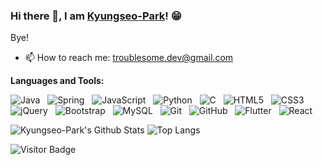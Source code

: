 ### Hi there 👋, I am [Kyungseo-Park](https://Kyungseo-Park.github.io/)! 😁

<!--
**Kyungseo-Park/Kyungseo-Park** is a ✨ _special_ ✨ repository because its `README.md` (this file) appears on your GitHub profile.
Here are some ideas to get you started:

- 🔭 I’m currently working on ...
- 🌱 I’m currently learning ...
- 👯 I’m looking to collaborate on ...
- 🤔 I’m looking for help with ...
- 💬 Ask me about ...
- 📫 How to reach me: ...
- 😄 Pronouns: ...
- ⚡ Fun fact: ...
- 🤔 I’m looking for help with Statistics
- 👯 I’m looking to collaborate on ...
-->

Bye!

- 📫 How to reach me: troublesome.dev@gmail.com

**Languages and Tools:**

![Java](https://img.shields.io/badge/-Java-black?logo=java&style=social)&nbsp;&nbsp;
![Spring](https://img.shields.io/badge/-Spring%20Framework-black?logo=spring&style=social)&nbsp;&nbsp;
![JavaScript](https://img.shields.io/badge/-JavaScript-black?logo=javascript&style=social)&nbsp;&nbsp;
![Python](https://img.shields.io/badge/-Python-black?logo=Python&style=social)&nbsp;&nbsp;
![C](https://img.shields.io/badge/-C-black?logo=c&style=social)&nbsp;&nbsp;
![HTML5](https://img.shields.io/badge/-HTML5-black?logo=html5&style=social)&nbsp;&nbsp;
![CSS3](https://img.shields.io/badge/-CSS3-black?logo=css3&style=social)&nbsp;&nbsp;
![jQuery](https://img.shields.io/badge/-jQuery-black?logo=jquery&style=social)&nbsp;&nbsp;
![Bootstrap](https://img.shields.io/badge/-Bootstrap-black?logo=bootstrap&style=social)&nbsp;&nbsp;
![MySQL](https://img.shields.io/badge/-MySQL-black?logo=mysql&style=social)&nbsp;&nbsp;
![Git](https://img.shields.io/badge/-Git-black?logo=git&style=social)&nbsp;&nbsp;
![GitHub](https://img.shields.io/badge/-GitHub-black?logo=github&style=social)&nbsp;&nbsp;
![Flutter](https://img.shields.io/badge/-Flutter-black?logo=Flutter&style=social)&nbsp;&nbsp;
![React](https://img.shields.io/badge/-React-black?logo=React&style=social)&nbsp;&nbsp;

![Kyungseo-Park's Github Stats](https://github-readme-stats.vercel.app/api?username=Kyungseo-Park&count_private=true&show_icons=true&include_all_commits=true)
![Top Langs](https://github-readme-stats.vercel.app/api/top-langs/?username=Kyungseo-Park&hide=TeX&layout=compact)

![Visitor Badge](https://visitor-badge.laobi.icu/badge?page_id=Kyungseo-Park.Kyungseo-Park)

<!--
  https://github.com/rahul-jha98/rahul-jha98
https://github.com/MacroPower/MacroPower
https://github.com/abhisheknaiidu/awesome-github-profile-readme#dynamic-realtime-
-->
